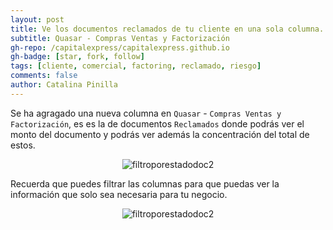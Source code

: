 ```yaml
---
layout: post
title: Ve los documentos reclamados de tu cliente en una sola columna.
subtitle: Quasar - Compras Ventas y Factorización
gh-repo: /capitalexpress/capitalexpress.github.io
gh-badge: [star, fork, follow]
tags: [cliente, comercial, factoring, reclamado, riesgo]
comments: false
author: Catalina Pinilla
---
```


Se ha agragado una nueva columna en `Quasar` - `Compras Ventas y Factorización`, es es la de documentos `Reclamados` donde podrás ver el monto del documento y podrás ver además la concentración del total de estos.

<p align="center">
  <img src="https://cdn.capitalexpress.cl/img/columna_reclamado.png" alt="filtroporestadodoc2">
</p>

Recuerda que puedes filtrar las columnas para que puedas ver la información que solo sea necesaria para tu negocio.

<p align="center">
  <img src="https://cdn.capitalexpress.cl/img/filtro_reclamado.png" alt="filtroporestadodoc2">
</p>
